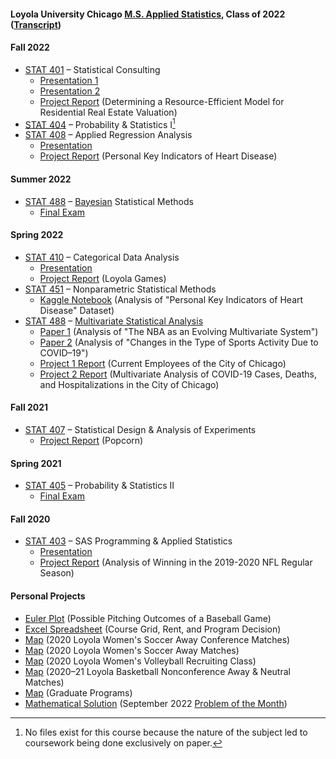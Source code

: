 #### Loyola University Chicago [M.S. Applied Statistics](https://catalog.luc.edu/graduate-professional/graduate-school/arts-sciences/mathematics-statistics/applied-statistics-ms/#curriculumtext), Class of 2022 ([Transcript](Graduate%20Transcript.pdf))
#### Fall 2022
- [STAT 401](https://www.luc.edu/math/academics/courses/gradstat/stat495statisticalconsultingcapstone) – Statistical Consulting
  - [Presentation 1](STAT%20401%20–%20Statistical%20Consulting/Presentation%201%20(Loyola%20Games%20Version%202.0).pdf)
  - [Presentation 2](STAT%20401%20–%20Statistical%20Consulting/Presentation%202%20(Nonparametric%20Tests).pdf)
  - [Project Report](STAT%20401%20–%20Statistical%20Consulting/Project%20(Determining%20a%20Resource-Efficient%20Model%20for%20Residential%20Real%20Estate%20Valuation)/Project%20Report.pdf) (Determining a Resource-Efficient Model for Residential Real Estate Valuation)
- [STAT 404](https://www.luc.edu/math/academics/courses/gradstat/math/academics/courses/math404) – Probability & Statistics I[^1]
- [STAT 408](https://www.luc.edu/math/academics/courses/stat408) – Applied Regression Analysis
  - [Presentation](STAT%20408%20–%20Applied%20Regression%20Analysis/Project%20(Personal%20Key%20Indicators%20of%20Heart%20Disease)/Project%20Presentation.pdf)
  - [Project Report](STAT%20408%20–%20Applied%20Regression%20Analysis/Project%20(Personal%20Key%20Indicators%20of%20Heart%20Disease)/Project%20Report.pdf) (Personal Key Indicators of Heart Disease)
#### Summer 2022
- [STAT 488](https://www.luc.edu/math/academics/courses/stat488) – [Bayesian](http://gauss.math.luc.edu/info/courses/fall/2017/detail/#502-STAT488) Statistical Methods
  - [Final Exam](STAT%20488%20–%20Bayesian%20Statistical%20Methods/Final%20Exam.pdf)
#### Spring 2022
- [STAT 410](https://www.luc.edu/math/academics/courses/stat410) – Categorical Data Analysis
  - [Presentation](STAT%20410%20–%20Categorical%20Data%20Analysis/Project%20(Loyola%20Games)/Project%20Presentation.pdf)
  - [Project Report](STAT%20410%20–%20Categorical%20Data%20Analysis/Project%20(Loyola%20Games)/Project%20Report.pdf) (Loyola Games)
- [STAT 451](https://www.luc.edu/math/academics/courses/gradstat/stat451appliednonparametricmethods) – Nonparametric Statistical Methods
  - [Kaggle Notebook](https://www.kaggle.com/code/charleshwang/stat-451-project) (Analysis of "Personal Key Indicators of Heart Disease" Dataset)
- [STAT 488](https://www.luc.edu/math/academics/courses/stat488) – [Multivariate Statistical Analysis](http://gauss.math.luc.edu/info/courses/spring/2022/detail/#807-STAT488)
  - [Paper 1](STAT%20488%20–%20Multivariate%20Statistical%20Analysis/Paper%201%20(The%20NBA%20as%20an%20Evolving%20Multivariate%20System)/Paper%201.pdf) (Analysis of "The NBA as an Evolving Multivariate System")
  - [Paper 2](STAT%20488%20–%20Multivariate%20Statistical%20Analysis/Paper%202%20(Changes%20in%20the%20Type%20of%20Sports%20Activity%20Due%20to%20COVID-19)/Paper%202.pdf) (Analysis of "Changes in the Type of Sports Activity Due to COVID–19")
  - [Project 1 Report](STAT%20488%20–%20Multivariate%20Statistical%20Analysis/Project%201%20(Current%20Employees%20of%20the%20City%20of%20Chicago)/Project%201%20Report.pdf) (Current Employees of the City of Chicago)
  - [Project 2 Report](STAT%20488%20–%20Multivariate%20Statistical%20Analysis/Project%202%20(Multivariate%20Analysis%20of%20COVID-19%20Cases%2C%20Deaths%2C%20and%20Hospitalizations%20in%20the%20City%20of%20Chicago)/Project%202%20Report.pdf) (Multivariate Analysis of COVID-19 Cases, Deaths, and Hospitalizations in the City of Chicago)
#### Fall 2021
- [STAT 407](https://www.luc.edu/math/academics/courses/stat407) – Statistical Design & Analysis of Experiments
  - [Project Report](STAT%20407%20–%20Statistical%20Design%20%26%20Analysis%20of%20Experiments/Project%20Report%20(Popcorn).pdf) (Popcorn)
#### Spring 2021
- [STAT 405](https://www.luc.edu/math/academics/courses/gradstat/math/academics/courses/math405) – Probability & Statistics II
  - [Final Exam](STAT%20405%20–%20Probability%20%26%20Statistics%20II/Final%20Exam.pdf)
#### Fall 2020
- [STAT 403](https://www.luc.edu/math/academics/courses/stat403) – SAS Programming & Applied Statistics
  - [Presentation](STAT%20403%20–%20SAS%20Programming%20%26%20Applied%20Statistics/Project%20(Analysis%20of%20Winning%20in%20the%202019–2020%20NFL%20Regular%20Season)/Project%20Presentation.pdf)
  - [Project Report](STAT%20403%20–%20SAS%20Programming%20%26%20Applied%20Statistics/Project%20(Analysis%20of%20Winning%20in%20the%202019–2020%20NFL%20Regular%20Season)/Project%20Report.pdf) (Analysis of Winning in the 2019-2020 NFL Regular Season)
#### Personal Projects
- [Euler Plot](Personal%20Projects/Summer%202020/Euler%20Plot%20(Baseball%20Pitching%20Outcomes).pdf) (Possible Pitching Outcomes of a Baseball Game)
- [Excel Spreadsheet](Personal%20Projects/Summer%202020/Course%20Grid%2C%20Rent%2C%20and%20Program%20Spreadsheet.xlsx) (Course Grid, Rent, and Program Decision)
- [Map](Personal%20Projects/Summer%202020/Map%20(2020%20Loyola%20Women's%20Soccer%20Away%20Conference%20Matches).pdf) (2020 Loyola Women's Soccer Away Conference Matches)
- [Map](Personal%20Projects/Summer%202020/Map%20(2020%20Loyola%20Women's%20Soccer%20Away%20Matches).pdf) (2020 Loyola Women's Soccer Away Matches)
- [Map](Personal%20Projects/Summer%202020/Map%20(2020%20Loyola%20Women's%20Volleyball%20Recruiting%20Class).pdf) (2020 Loyola Women's Volleyball Recruiting Class)
- [Map](Personal%20Projects/Summer%202020/Map%20(2020–21%20Loyola%20Basketball%20Nonconference%20Away%20%26%20Neutral%20Matches).pdf) (2020–21 Loyola Basketball Nonconference Away & Neutral Matches)
- [Map](Personal%20Projects/Summer%202020/Map%20(Graduate%20Programs).pdf) (Graduate Programs)
- [Mathematical Solution](Personal%20Projects/Fall%202022/September%202022%20Problem%20of%20the%20Month%20Solution.pdf) (September 2022 [Problem of the Month](https://www.luc.edu/math/problemofthemonth))
[^1]: No files exist for this course because the nature of the subject led to coursework being done exclusively on paper.

